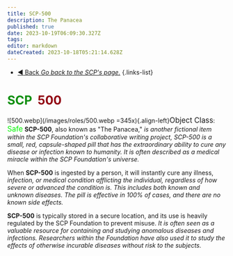 ```yaml
---
title: SCP-500
description: The Panacea
published: true
date: 2023-10-19T06:09:30.327Z
tags: 
editor: markdown
dateCreated: 2023-10-18T05:21:14.628Z
---
```


- [:arrow_backward: Back *Go back to the SCP's page.*](/en/game/scps#scps)
{.links-list}
# <font color="#108f10">SCP</font><font color="white">-</font><font color="#920714">500</font>
![500.webp](/images/roles/500.webp =345x){.align-left}<big>Object Class</big>: <font color="#04f504"><big>Safe</big></font>
**SCP-500**, also known as "The Panacea," *is another fictional item within the SCP Foundation's collaborative writing project, SCP-500 is a small, red, capsule-shaped pill that has the extraordinary ability to cure any disease or infection known to humanity. It is often described as a medical miracle within the SCP Foundation's universe.*

When **SCP-500** is ingested by a person, it will instantly cure any illness, *infection, or medical condition afflicting the individual, regardless of how severe or advanced the condition is. This includes both known and unknown diseases. The pill is effective in 100% of cases, and there are no known side effects.*

**SCP-500** is typically stored in a secure location, and its use is heavily regulated by the SCP Foundation to prevent misuse. *It is often seen as a valuable resource for containing and studying anomalous diseases and infections. Researchers within the Foundation have also used it to study the effects of otherwise incurable diseases without risk to the subjects.*




